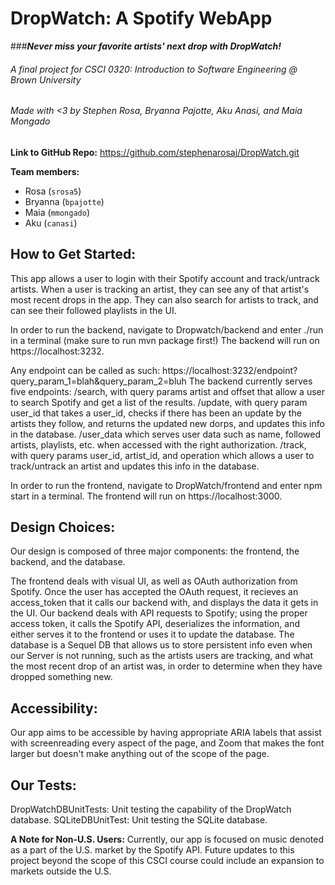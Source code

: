 # DropWatch: A Spotify WebApp
###_**Never miss your favorite artists' next drop with DropWatch!**_

###### A final project for CSCI 0320: Introduction to Software Engineering @ Brown University
###### Made with <3 by Stephen Rosa, Bryanna Pajotte, Aku Anasi, and Maia Mongado

**Link to GitHub Repo:** https://github.com/stephenarosaj/DropWatch.git

**Team members:**
- Rosa (`srosa5`)
- Bryanna (`bpajotte`)
- Maia (`mmongado`)
- Aku (`canasi`)

## How to Get Started:
This app allows a user to login with their Spotify account and track/untrack artists. When a user is tracking an artist, they can see any of that artist's most recent drops in the app. They can also search for artists to track, and can see their followed playlists in the UI.

In order to run the backend, navigate to Dropwatch/backend and enter ./run in a terminal (make sure to run mvn package first!) The backend will run on https://localhost:3232.

Any endpoint can be called as such: https://localhost:3232/endpoint?query_param_1=blah&query_param_2=bluh
The backend currently serves five endpoints:
/search, with query params artist and offset that allow a user to search Spotify and get a list of the results.
/update, with query param user_id that takes a user_id, checks if there has been an update by the artists they follow, and returns the updated new dorps, and updates this info in the database.
/user_data which serves user data such as name, followed artists, playlists, etc. when accessed with the right authorization. 
/track, with query params user_id, artist_id, and operation which allows a user to track/untrack an artist and updates this info in the database.


In order to run the frontend, navigate to DropWatch/frontend and enter npm start in a terminal. The frontend will run on https://localhost:3000. 

## Design Choices:
Our design is composed of three major components: the frontend, the backend, and the database.

The frontend deals with visual UI, as well as OAuth authorization from Spotify. Once the user has accepted the OAuth request, it recieves an access_token that it calls our backend with, and displays the data it gets in the UI.
Our backend deals with API requests to Spotify; using the proper access token, it calls the Spotify API, deserializes the information, and either serves it to the frontend or uses it to update the database.
The database is a Sequel DB that allows us to store persistent info even when our Server is not running, such as the artists users are tracking, and what the most recent drop of an artist was, in order to determine when they have dropped something new.

## Accessibility:
Our app aims to be accessible by having appropriate ARIA labels that assist with screenreading every aspect of the page,
and Zoom that makes the font larger but doesn't make anything out of the scope of the page.
 
## Our Tests:
DropWatchDBUnitTests: Unit testing the capability of the DropWatch database.
SQLiteDBUnitTest: Unit testing the SQLite database.


**A Note for Non-U.S. Users:**
Currently, our app is focused on music denoted as a part of the U.S. market by the Spotify API. 
Future updates to this project beyond the scope of this CSCI course could include an expansion to markets outside the U.S.
